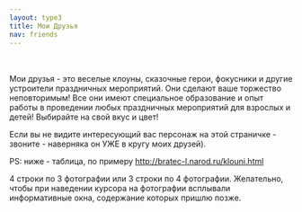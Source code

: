 ```yaml
---
layout: type3
title: Мои Друзья
nav: friends
---
```

<br><br>
Мои друзья - это веселые клоуны, сказочные герои, фокусники и другие устроители праздничных мероприятий. Они сделают ваше торжество неповторимым! Все они имеют специальное образование и опыт работы в проведении любых праздничных мероприятий для взрослых и детей! Выбирайте на свой вкус и цвет!

Если вы не видите интересующий вас персонаж на этой страничке - звоните - наверняка он УЖЕ в кругу моих друзей).	 

PS: ниже - таблица, по примеру http://bratec-l.narod.ru/klouni.html

4 строки по 3 фотографии или 3 строки по 4 фотографии. Желательно, чтобы при наведении курсора на фотографии всплывали информативные окна, содержание которых пришлю позже.